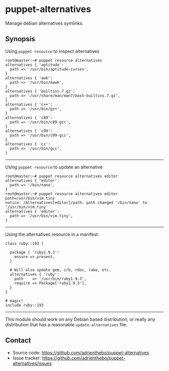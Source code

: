 puppet-alternatives
===================

Manage debian alternatives symlinks.

Synopsis
--------

Using `puppet resource` to inspect alternatives

    root@master:~# puppet resource alternatives
    alternatives { 'aptitude':
      path => '/usr/bin/aptitude-curses',
    }
    alternatives { 'awk':
      path => '/usr/bin/mawk',
    }
    alternatives { 'builtins.7.gz':
      path => '/usr/share/man/man7/bash-builtins.7.gz',
    }
    alternatives { 'c++':
      path => '/usr/bin/g++',
    }
    alternatives { 'c89':
      path => '/usr/bin/c89-gcc',
    }
    alternatives { 'c99':
      path => '/usr/bin/c99-gcc',
    }
    alternatives { 'cc':
      path => '/usr/bin/gcc',
    }

- - -

Using `puppet resource` to update an alternative

    root@master:~# puppet resource alternatives editor
    alternatives { 'editor':
      path => '/bin/nano',
    }
    root@master:~# puppet resource alternatives editor path=/usr/bin/vim.tiny
    notice: /Alternatives[editor]/path: path changed '/bin/nano' to '/usr/bin/vim.tiny'
    alternatives { 'editor':
      path => '/usr/bin/vim.tiny',
    }

- - -

Using the alternatives resource in a manifest:

    class ruby::193 {

      package { 'ruby1.9.3':
        ensure => present,
      }

      # Will also update gem, irb, rdoc, rake, etc.
      alternatives { 'ruby':
        path    => '/usr/bin/ruby1.9.3',
        require => Package['ruby1.9.3'],
      }
    }

    # magic!
    include ruby::193

- - -

This module should work on any Debian based distribution, or really any
distribution that has a reasonable `update-alternatives` file.

Contact
-------

  * Source code: https://github.com/adrienthebo/puppet-alternatives
  * Issue tracker: https://github.com/adrienthebo/puppet-alternatives/issues
